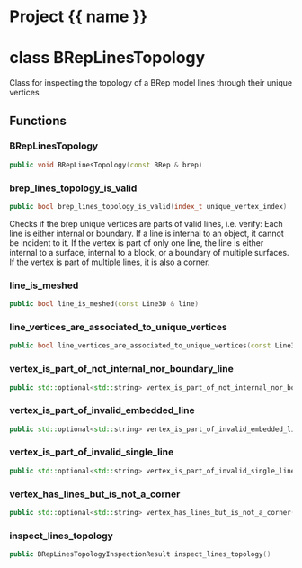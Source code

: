 <script setup>
import {useRoute} from 'vitepress'
const {path} = useRoute()
const tokens = path.split('/')
const words = tokens[2].split('-');
for (let i = 0; i < words.length; i++) {
    words[i] = words[i].charAt(0).toUpperCase() + words[i].slice(1);
    words[i] = words[i].replace('geode', 'Geode')
}
const name = words.join('-');
</script>
# Project {{ name }}

# class BRepLinesTopology


 Class for inspecting the topology of a BRep model lines through their unique vertices



## Functions

### BRepLinesTopology

```cpp
public void BRepLinesTopology(const BRep & brep)
```


### brep_lines_topology_is_valid

```cpp
public bool brep_lines_topology_is_valid(index_t unique_vertex_index)
```


 Checks if the brep unique vertices are parts of valid lines, i.e. verify: Each line is either internal or boundary. If a line is internal to an object, it cannot be incident to it. If the vertex is part of only one line, the line is either internal to a surface, internal to a block, or a boundary of multiple surfaces. If the vertex is part of multiple lines, it is also a corner.

### line_is_meshed

```cpp
public bool line_is_meshed(const Line3D & line)
```


### line_vertices_are_associated_to_unique_vertices

```cpp
public bool line_vertices_are_associated_to_unique_vertices(const Line3D & line)
```


### vertex_is_part_of_not_internal_nor_boundary_line

```cpp
public std::optional<std::string> vertex_is_part_of_not_internal_nor_boundary_line(index_t unique_vertex_index)
```


### vertex_is_part_of_invalid_embedded_line

```cpp
public std::optional<std::string> vertex_is_part_of_invalid_embedded_line(index_t unique_vertex_index)
```


### vertex_is_part_of_invalid_single_line

```cpp
public std::optional<std::string> vertex_is_part_of_invalid_single_line(index_t unique_vertex_index)
```


### vertex_has_lines_but_is_not_a_corner

```cpp
public std::optional<std::string> vertex_has_lines_but_is_not_a_corner(index_t unique_vertex_index)
```


### inspect_lines_topology

```cpp
public BRepLinesTopologyInspectionResult inspect_lines_topology()
```





